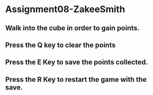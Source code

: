 # Assignment08-ZakeeSmith

## Walk into the cube in order to gain points.

## Press the Q key to clear the points

## Press the E Key to save the points collected.

## Press the R Key to restart the game with the save.
